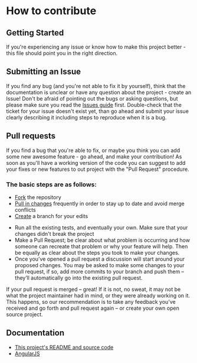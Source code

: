 # How to contribute

## Getting Started
If you're experiencing any issue or know how to make this project better - this file should point you in the right
direction.

## Submitting an Issue
If you find any bug (and you're not able to fix it by yourself), think that the documentation is unclear or
have any question about the project - create an Issue!
Don't be afraid of pointing out the bugs or asking questions, but please make sure you read the
[Issues guide](http://guides.github.com/features/issues) first. Double-check that the ticket for your issue doesn't
exist yet, than go ahead and submit your issue clearly describing it including steps to reproduce when it
is a bug.

## Pull requests
If you find a bug that you're able to fix, or maybe you think you can add some new awesome feature - go ahead, and
make your contribution! As soon as you'll have a working version of the code you can suggest to add your fixes
or new features to out project with the "Pull Request" procedure.

### The basic steps are as follows:
* [Fork](http://guides.github.com/activities/forking/) the repository
* [Pull in changes](https://help.github.com/articles/syncing-a-fork) frequently in order to stay up to date and avoid
merge conflicts
* [Create](http://guides.github.com/introduction/flow/) a branch for your edits
<!-- TODO To implement
* Remember to follow [this](https://github.com/ajoslin/conventional-changelog/blob/master/conventions/jshint.md) conventions to write the commit messages in order to be able to automatically generate the
CHANGELOG.md file
-->
* Run all the existing tests, and eventually your own. Make sure that your changes didn't break the project
* Make a Pull Request; be clear about what problem is occurring and how someone can recreate that problem or why your
feature will help. Then be equally as clear about the steps you took to make your changes.
* Once you’ve opened a pull request a discussion will start around your proposed changes. You may be asked to make some
changes to your pull request, if so, add more commits to your branch and push them – they’ll automatically go into
the existing pull request.

If your pull request is merged – great! If it is not, no sweat, it may not be what the project maintainer had in mind,
or they were already working on it. This happens, so our recommendation is to take any feedback you’ve received and go
forth and pull request again – or create your own open source project.

## Documentation
* [This project's README and source code](./)
* [AngularJS](https://angularjs.org/)
